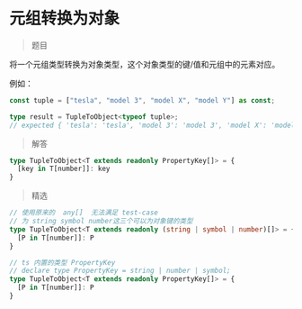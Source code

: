 # 元组转换为对象

<BtnGroup 
  issue="https://tsch.js.org/11/solutions"
  answer="https://github.com/type-challenges/type-challenges/issues/31849"
/>

> 题目

将一个元组类型转换为对象类型，这个对象类型的键/值和元组中的元素对应。

例如：

```ts
const tuple = ["tesla", "model 3", "model X", "model Y"] as const;

type result = TupleToObject<typeof tuple>; 
// expected { 'tesla': 'tesla', 'model 3': 'model 3', 'model X': 'model X', 'model Y': 'model Y'}
```

> 解答

```ts
type TupleToObject<T extends readonly PropertyKey[]> = {
  [key in T[number]]: key
}
```

> 精选

<BtnGroup 
  featured="https://github.com/type-challenges/type-challenges/issues/5896"
/>

```ts
// 使用原来的  any[]  无法满足 test-case
// 为 string symbol number这三个可以为对象键的类型
type TupleToObject<T extends readonly (string | symbol | number)[]> = {
  [P in T[number]]: P
}

// ts 内置的类型 PropertyKey
// declare type PropertyKey = string | number | symbol;
type TupleToObject<T extends readonly PropertyKey[]> = {
  [P in T[number]]: P
}
```